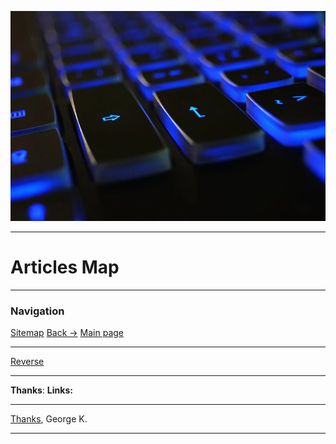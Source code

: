 ![Image](../files/bg1.png)

---
# Articles Map
---
### Navigation
[Sitemap](./site_map.md)
[Back ->](./site_map.md)
[Main page](README.md)

----
[Reverse](./Reverse/!reverse_template.md)


---
**Thanks**:
**Links:**


---
[Thanks](../../../../horhe_blog/notes/Thanks_page.md),
George K.

---